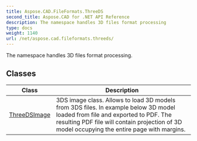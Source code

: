```yaml
---
title: Aspose.CAD.FileFormats.ThreeDS
second_title: Aspose.CAD for .NET API Reference
description: The namespace handles 3D files format processing
type: docs
weight: 1140
url: /net/aspose.cad.fileformats.threeds/
---
```

The namespace handles 3D files format processing.

## Classes

| Class | Description |
| --- | --- |
| [ThreeDSImage](./threedsimage/) | 3DS image class. Allows to load 3D models from 3DS files. In example below 3D model loaded from file and exported to PDF. The resulting PDF file will contain projection of 3D model occupying the entire page with margins. |


